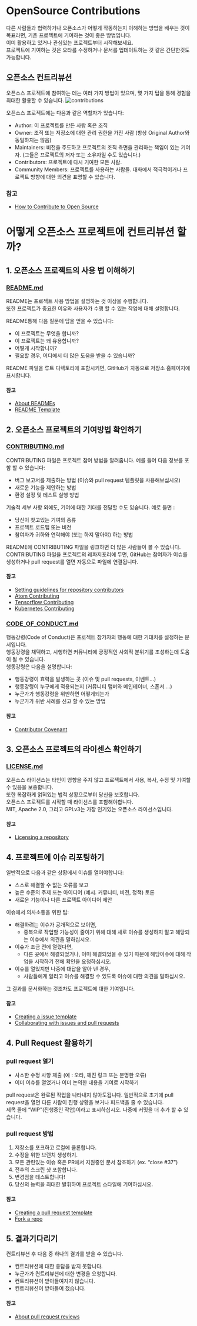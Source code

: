 # OpenSource Contributions
다른 사람들과 협력하거나 오픈소스가 어떻게 작동하는지 이해하는 방법을 배우는 것이 목표라면, 기존 프로젝트에 기여하는 것이 좋은 방법입니다.  
이미 활용하고 있거나 관심있는 프로젝트부터 시작해보세요.  
프로젝트에 기여하는 것은 오타를 수정하거나 문서를 업데이트하는 것 같은 간단한것도 가능합니다.  

## 오픈소스 컨트리뷰션 
오픈소스 프로젝트에 참여하는 데는 여러 가지 방법이 있으며, 
몇 가지 팁을 통해 경험을 최대한 활용할 수 있습니다.
![contributions](image/contributions.png)

오픈소스 프로젝트에는 다음과 같은 역할자가 있습니다:
- Author: 이 프로젝트를 만든 사람 혹은 조직
- Owner: 조직 또는 저장소에 대한 관리 권한을 가진 사람 (항상 Original Author와 동일하지는 않음)
- Maintainers: 비전을 주도하고 프로젝트의 조직 측면을 관리하는 책임이 있는 기여자. (그들은 프로젝트의 저자 또는 소유자일 수도 있습니다.)
- Contributors: 프로젝트에 다시 기여한 모든 사람.
- Community Members: 프로젝트를 사용하는 사람들. 대화에서 적극적이거나 프로젝트 방향에 대한 의견을 표명할 수 있습니다.

### 참고
- [How to Contribute to Open Source](https://opensource.guide/how-to-contribute/)

# 어떻게 오픈소스 프로젝트에 컨트리뷰션 할까?
## 1. 오픈소스 프로젝트의 사용 법 이해하기
### [README.md](https://code.sdsdev.co.kr/codecraft/ColorWall/blob/development/README.md)  
README는 프로젝트 사용 방법을 설명하는 것 이상을 수행합니다.  
또한 프로젝트가 중요한 이유와 사용자가 수행 할 수 있는 작업에 대해 설명합니다.

README통해 다음 질문에 답을 얻을 수 있습니다:
- 이 프로젝트는 무엇을 합니까?
- 이 프로젝트는 왜 유용합니까?
- 어떻게 시작합니까?
- 필요할 경우, 어디에서 더 많은 도움을 받을 수 있습니까?

README 파일을 루트 디렉토리에 포함시키면, GitHub가 자동으로 저장소 홈페이지에 표시합니다.

#### 참고
- [About READMEs](https://help.github.com/en/articles/about-readmes)
- [README Template](https://gist.github.com/PurpleBooth/109311bb0361f32d87a2)

## 2. 오픈소스 프로젝트의 기여방법 확인하기
### [CONTRIBUTING.md](http://code.sdsdev.co.kr/codecraft/ColorWall/blob/development/CONTRIBUTING.md)
CONTRIBUTING 파일은 프로젝트 참여 방법을 알려줍니다. 
예를 들어 다음 정보를 포함 할 수 있습니다:
- 버그 보고서를 제출하는 방법 (이슈와 pull request 템플릿을 사용해보십시오)
- 새로운 기능을 제안하는 방법
- 환경 설정 및 테스트 실행 방법

기술적 세부 사항 외에도, 기여에 대한 기대를 전달할 수도 있습니다.
예로 들면 :
- 당신이 찾고있는 기여의 종류
- 프로젝트 로드맵 또는 비전
- 참여자가 귀하와 연락해야 (또는 하지 말아야) 하는 방법

README에 CONTRIBUTING 파일을 링크하면 더 많은 사람들이 볼 수 있습니다.  
CONTRIBUTING 파일을 프로젝트의 레파지포리에 두면, GitHub는 참여자가 이슈를 생성하거나 pull request를 열면 자동으로 파일에 연결됩니다.  

#### 참고
- [Setting guidelines for repository contributors](http://help.github.com/en/articles/setting-guidelines-for-repository-contributors)  
- [Atom Contributing](http://github.com/atom/atom/blob/master/CONTRIBUTING.md)  
- [Tensorflow Contributing](http://github.com/tensorflow/tensorflow/blob/master/CONTRIBUTING.md)  
- [Kubernetes Contributing](http://github.com/kubernetes/community/tree/master/contributors/guide)

### [CODE_OF_CONDUCT.md](http://code.sdsdev.co.kr/codecraft/ColorWall/blob/development/CODE_OF_CONDUCT.md)
행동강령(Code of Conduct)은 프로젝트 참가자의 행동에 대한 기대치를 설정하는 문서입니다.  
행동강령을 채택하고, 시행하면 커뮤니티에 긍정적인 사회적 분위기를 조성하는데 도움이 될 수 있습니다.  
행동강령은 다음을 설명합니다:
- 행동강령이 효력을 발생하는 곳 (이슈 및 pull requests, 이벤트...)
- 행동강령이 누구에게 적용되는지 (커뮤니티 맴버와 메인테이너, 스폰서....)
- 누군가가 행동강령을 위반하면 어떻게되는가
- 누군가가 위반 사례를 신고 할 수 있는 방법

#### 참고
- [Contributor Covenant](http://www.contributor-covenant.org/)      

## 3. 오픈소스 프로젝트의 라이센스 확인하기
### [LICENSE.md](https://code.sdsdev.co.kr/codecraft/ColorWall/blob/development/LICENSE.md)
오픈소스 라이선스는 타인이 영향을 주지 않고 프로젝트에서 사용, 복사, 수정 및 기여할 수 있음을 보증합니다.  
또한 복잡하게 얽혀있는 법적 상황으로부터 당신을 보호합니다.  
오픈소스 프로젝트를 시작할 때 라이선스를 포함해야합니다.  
MIT, Apache 2.0, 그리고 GPLv3는 가장 인기있는 오픈소스 라이선스입니다.

#### 참고
- [Licensing a repository](http://help.github.com/en/articles/licensing-a-repository)    

## 4. 프로젝트에 이슈 리포팅하기
일반적으로 다음과 같은 상황에서 이슈를 열어야합니다:
- 스스로 해결할 수 없는 오류를 보고
- 높은 수준의 주제 또는 아이디어 (예시. 커뮤니티, 비전, 정책) 토론
- 새로운 기능이나 다른 프로젝트 아이디어 제안

이슈에서 의사소통을 위한 팁:
- 해결하려는 이슈가 공개적으로 보이면, 
    - 중복으로 작업할 가능성이 줄이기 위해 대해 새로 이슈를 생성하지 말고 해당되는 이슈에서 의견을 말하십시오. 
- 이슈가 조금 전에 열렸다면, 
    - 다른 곳에서 해결되었거나, 이미 해결되었을 수 있기 때문에 해당이슈에 대해 작업을 시작하기 전에 확인을 요청하십시오.
- 이슈를 열었지만 나중에 대답을 알아 낸 경우, 
    - 사람들에게 알리고 이슈를 해결할 수 있도록 이슈에 대한 의견을 말하십시오. 

그 결과를 문서화하는 것조차도 프로젝트에 대한 기여입니다.

#### 참고
- [Creating a issue template](http://help.github.com/en/articles/manually-creating-a-single-issue-template-for-your-repository)  
- [Collaborating with issues and pull requests](http://help.github.com/en/categories/collaborating-with-issues-and-pull-requests)

## 4. Pull Request 활용하기
### pull request 열기
- 사소한 수정 사항 제출 (예 : 오타, 깨진 링크 또는 분명한 오류)
- 이미 이슈를 열었거나 이미 논의한 내용을 기여로 시작하기  

pull request은 완료된 작업을 나타내지 않아도됩니다. 일반적으로 초기에 pull request을 열면 다른 사람이 진행 상황을 보거나 피드백을 줄 수 있습니다.  
제목 줄에 “WIP”(진행중인 작업)이라고 표시하십시오. 나중에 커밋을 더 추가 할 수 있습니다.

### pull request 방법
1. 저장소를 포크하고 로컬에 클론합니다. 
1. 수정을 위한 브랜치 생성하기.
1. 모든 관련있는 이슈 혹은 PR에서 지원중인 문서 참조하기 (ex. “close #37”)
1. 전후의 스크린 샷 포함합니다.
1. 변경점을 테스트합니다! 
1. 당신의 능력을 최대한 발휘하여 프로젝트 스타일에 기여하십시오. 

#### 참고
- [Creating a pull request template](http://help.github.com/en/articles/creating-a-pull-request-template-for-your-repository)
- [Fork a repo](http://help.github.com/en/articles/fork-a-repo)  

## 5. 결과기다리기
컨트리뷰션 후 다음 중 하나의 결과를 받을 수 있습니다.
- 컨트리뷰션에 대한 응답을 받지 못합니다.
- 누군가가 컨트리뷰션에 대한 변경을 요청합니다.
- 컨트리뷰션이 받아들여지지 않습니다.
- 컨트리뷰션이 받아들여 졌습니다.

#### 참고
- [About pull request reviews](http://help.github.com/en/articles/about-pull-request-reviews)

